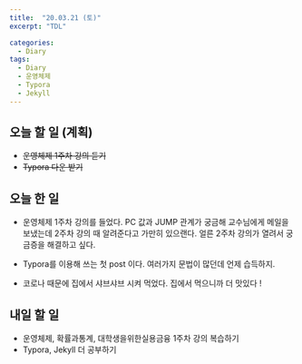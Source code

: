 ```yaml
---
title:  "20.03.21 (토)"
excerpt: "TDL"

categories:
  - Diary
tags:
  - Diary
  - 운영체제
  - Typora
  - Jekyll
---
```




## 오늘 할 일 (계획)

- ~~운영체제 1주차 강의 듣기~~
- ~~Typora 다운 받기~~



## 오늘 한 일

- 운영체제 1주차 강의를 들었다. PC 값과 JUMP 관계가 궁금해 교수님에게 메일을 보냈는데 2주차 강의 때 알려준다고 가만히 있으랜다. 얼른 2주차 강의가 열려서 궁금증을 해결하고 싶다.

- Typora를 이용해 쓰는 첫 post 이다. 여러가지 문법이 많던데 언제 습득하지.

- 코로나 때문에 집에서 샤브샤브 시켜 먹었다. 집에서 먹으니까 더 맛있다 !



## 내일 할 일

- 운영체제, 확률과통계, 대학생을위한실용금융 1주차 강의 복습하기
- Typora, Jekyll 더 공부하기
